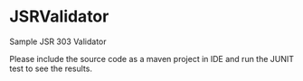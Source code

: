 # JSRValidator
Sample JSR 303 Validator

Please include the source code as a maven project in IDE and run the JUNIT test to see the results.
